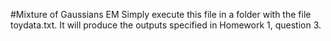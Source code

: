 #Mixture of Gaussians EM
Simply execute this file in a folder with the file toydata.txt.  It will produce the outputs specified in Homework 1, question 3.
